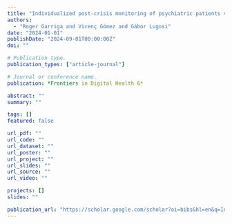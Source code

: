 ```yaml
---
title: "Individualized post-crisis monitoring of psychiatric patients via Hidden Markov models"
authors:
  - "Roger Garriga and Vicenç Gómez and Gábor Lugosi"
date: "2024-01-01"
publishDate: "2024-09-01T00:00:00Z"
doi: ""

# Publication type.
publication_types: ["article-journal"]

# Journal or conference name.
publication: *Frontiers in Digital Health 6*

abstract: ""
summary: ""

tags: []
featured: false

url_pdf: ""
url_code: ""
url_dataset: ""
url_poster: ""
url_project: ""
url_slides: ""
url_source: ""
url_video: ""

projects: []
slides: ""

publication_url: "https://scholar.google.com/scholar?oi=bibs&hl=en&q=Individualized+post-crisis+monitoring+of+psychiatric+patients+via+Hidden+Markov+models"
---
```

